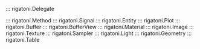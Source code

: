 
::: rigatoni.Delegate

::: rigatoni.Method
::: rigatoni.Signal
::: rigatoni.Entity
::: rigatoni.Plot
::: rigatoni.Buffer
::: rigatoni.BufferView
::: rigatoni.Material
::: rigatoni.Image
::: rigatoni.Texture
::: rigatoni.Sampler
::: rigatoni.Light
::: rigatoni.Geometry
::: rigatoni.Table


